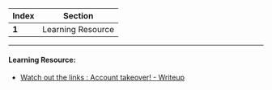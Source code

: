 Index | Section
---   | ---
**1** | Learning Resource

---

#### Learning Resource:

* [Watch out the links : Account takeover! - Writeup](https://medium.com/@AkashHamal0x01/watch-out-the-links-account-takeover-32b9315390a7)
